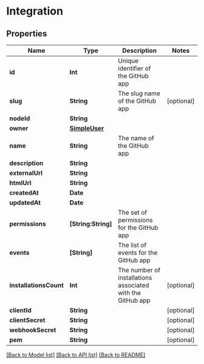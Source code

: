 # Integration

## Properties
Name | Type | Description | Notes
------------ | ------------- | ------------- | -------------
**id** | **Int** | Unique identifier of the GitHub app | 
**slug** | **String** | The slug name of the GitHub app | [optional] 
**nodeId** | **String** |  | 
**owner** | [**SimpleUser**](SimpleUser.md) |  | 
**name** | **String** | The name of the GitHub app | 
**description** | **String** |  | 
**externalUrl** | **String** |  | 
**htmlUrl** | **String** |  | 
**createdAt** | **Date** |  | 
**updatedAt** | **Date** |  | 
**permissions** | **[String:String]** | The set of permissions for the GitHub app | 
**events** | **[String]** | The list of events for the GitHub app | 
**installationsCount** | **Int** | The number of installations associated with the GitHub app | [optional] 
**clientId** | **String** |  | [optional] 
**clientSecret** | **String** |  | [optional] 
**webhookSecret** | **String** |  | [optional] 
**pem** | **String** |  | [optional] 

[[Back to Model list]](../README.md#documentation-for-models) [[Back to API list]](../README.md#documentation-for-api-endpoints) [[Back to README]](../README.md)


